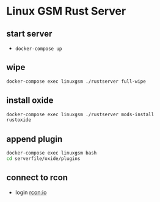 # Linux GSM Rust Server

## start server
- `docker-compose up`

## wipe
```bash
docker-compose exec linuxgsm ./rustserver full-wipe
```

## install oxide
```bash
docker-compose exec linuxgsm ./rustserver mods-install
rustoxide
```

## append plugin
```bash
docker-compose exec linuxgsm bash
cd serverfile/oxide/plugins
```

## connect to rcon
- login [rcon:io](https://rcon.io)

